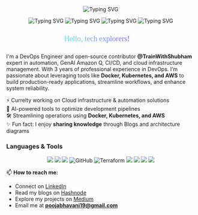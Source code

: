 <p align="center">
  <img src="https://readme-typing-svg.herokuapp.com/?lines=Hello,+tech+explorers!+%F0%9F%91%8B;Welcome+to+my+GitHub;I+am+Pooja+Bhavani;a+DevOps%2FSRE+Engineer!&font=Fira+Code&size=30&duration=4000&pause=1000&color=5deoe6&center=true&width=800&height=90" alt="Typing SVG"/>
</p>

<p align="center">
  <!-- Line 1 -->
  <img src="https://readme-typing-svg.herokuapp.com/?lines=Hello,+tech+explorers!+👋;&font=Fira+Code&size=30&duration=4000&pause=1000&color=5ce1e6&center=true&width=800&height=90" alt="Typing SVG"/>
  <img src="https://readme-typing-svg.herokuapp.com/?lines=Hello,+tech+explorers!+👋;&font=Fira+Code&size=30&duration=4000&pause=1000&color=8E52FF&center=true&width=800&height=90" alt="Typing SVG"/>

  <!-- Line 2 -->
  <img src="https://readme-typing-svg.herokuapp.com/?lines=Welcome+to+my+GitHub;&font=Fira+Code&size=30&duration=4000&pause=1000&color=5ce1e6&center=true&width=800&height=90" alt="Typing SVG"/>
  <img src="https://readme-typing-svg.herokuapp.com/?lines=Welcome+to+my+GitHub;&font=Fira+Code&size=30&duration=4000&pause=1000&color=8E52FF&center=true&width=800&height=90" alt="Typing SVG"/>

<p align="center">
  <svg viewBox="0 0 800 80" xmlns="http://www.w3.org/2000/svg">
    <defs>
      <linearGradient id="gradient" x1="0" x2="1" y1="0" y2="0">
        <stop offset="0%" stop-color="#5ce1e6" />
        <stop offset="100%" stop-color="#8E52FF" />
      </linearGradient>
    </defs>
    <text x="50%" y="50%" text-anchor="middle" dy=".35em"
          font-family="Fira Code" font-size="32"
          fill="url(#gradient)">
      Hello, tech explorers! 👋
    </text>
  </svg>
</p>



I'm a DevOps Engineer and open-source contributor **@TrainWithShubham** expert in automation, GenAI Amazon Q, CI/CD, and cloud infrastructure management. With 3 years of professional experience in DevOps. 
I’m passionate about leveraging tools like **Docker, Kubernetes, and AWS** to build production-ready applications, streamline workflows, and enhance system reliability.


⚡ Currelty working on Cloud infrastructure & automation solutions  
🤖 AI-powered tools to optimize development pipelines  
🛠️ Streamlining operations using **Docker, Kubernetes, and AWS**  
✨ Fun fact: I enjoy **sharing knowledge** through Blogs and architecture diagrams


### Languages & Tools

<p align="center">
  <img src="https://img.shields.io/badge/AWS-FF9900?style=for-the-badge&logo=amazon-aws&logoColor=white" />
  <img src="https://img.shields.io/badge/Bash-4EAA25?style=for-the-badge&logo=gnu-bash&logoColor=white" />
  <img src="https://img.shields.io/badge/Docker-2496ED?style=for-the-badge&logo=docker&logoColor=white" />
  <img src="https://img.shields.io/badge/GitHub-181717?style=for-the-badge&logo=github&logoColor=white" alt="GitHub" />
  <img src="https://img.shields.io/badge/Terraform-7B42BC?style=for-the-badge&logo=terraform&logoColor=white" alt="Terraform" />
  <img src="https://img.shields.io/badge/Kubernetes-326CE5?style=for-the-badge&logo=kubernetes&logoColor=white" />
  <img src="https://img.shields.io/badge/Jenkins-D24939?style=for-the-badge&logo=jenkins&logoColor=white" />
  <img src="https://img.shields.io/badge/Linux-FCC624?style=for-the-badge&logo=linux&logoColor=black" />
  <img src="https://img.shields.io/badge/Grafana-F46800?style=for-the-badge&logo=grafana&logoColor=white" />
</p>



📫 **How to reach me:**  
- Connect on [LinkedIn](https://www.linkedin.com/in/poojabhavani08-devops/)  
- Read my blogs on [Hashnode](https://hashnode.com/@Poojabhavani08)  
- Explore my projects on [Medium](https://medium.com/@poojabhavani19)  
- Email me at **poojabhavani19@gmail.com**
